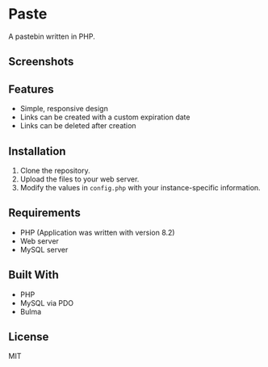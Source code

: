 # Paste

A pastebin written in PHP.

## Screenshots

## Features

- Simple, responsive design
- Links can be created with a custom expiration date
- Links can be deleted after creation

## Installation

1. Clone the repository.
2. Upload the files to your web server.
3. Modify the values in `config.php` with your instance-specific information.

## Requirements

- PHP (Application was written with version 8.2)
- Web server
- MySQL server

## Built With

- PHP
- MySQL via PDO
- Bulma

## License

MIT

